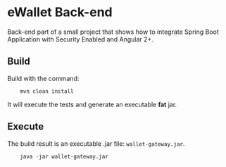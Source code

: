 # eWallet Back-end
Back-end part of a small project that shows how to integrate Spring Boot Application with Security Enabled and Angular 2+.

## Build
Build with the command:
```shell
	mvn clean install
```
It will execute the tests and generate an executable **fat** jar.

## Execute
The build result is an executable .jar file: `wallet-gateway.jar`.

```shell
	java -jar wallet-gateway.jar
``` 